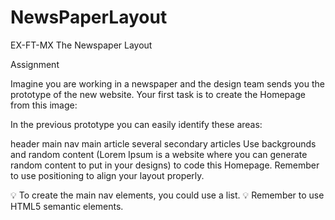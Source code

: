 # NewsPaperLayout
EX-FT-MX The Newspaper Layout

Assignment

Imagine you are working in a newspaper and the design team sends you the prototype of the new website. Your first task is to create the Homepage from this image:



In the previous prototype you can easily identify these areas:

header
main nav
main article
several secondary articles
Use backgrounds and random content (Lorem Ipsum is a website where you can generate random content to put in your designs) to code this Homepage. Remember to use positioning to align your layout properly.

:bulb: To create the main nav elements, you could use a list.
:bulb: Remember to use HTML5 semantic elements.
